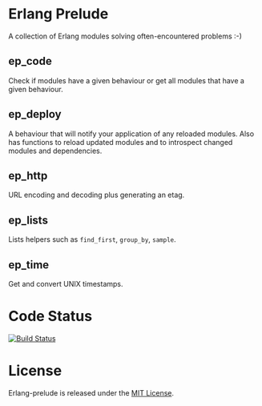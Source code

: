 # Erlang Prelude

A collection of Erlang modules solving often-encountered problems :-)

## ep_code

Check if modules have a given behaviour or get all modules that have a given
behaviour.

## ep_deploy

A behaviour that will notify your application of any reloaded modules. Also has
functions to reload updated modules and to introspect changed modules and
dependencies.

## ep_http

URL encoding and decoding plus generating an etag.

## ep_lists

Lists helpers such as `find_first`, `group_by`, `sample`.

## ep_time

Get and convert UNIX timestamps.

# Code Status

[![Build Status](https://api.travis-ci.org/wooga/erlang_prelude.svg?branch=master)](https://travis-ci.org/wooga/erlang_prelude)

# License

Erlang-prelude is released under the [MIT License](http://www.opensource.org/licenses/MIT).
